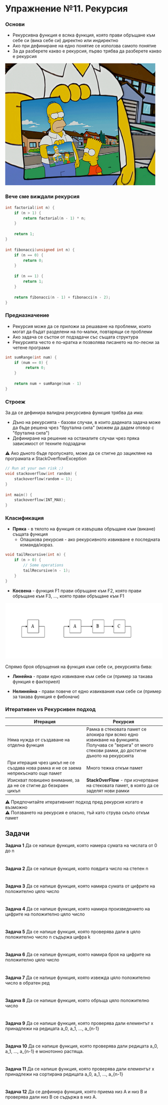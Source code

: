# Упражнение №11. Рекурсия

### Основи
- Рекурсивна функция е всяка функция, която прави обръщане към себе си (вика себе си) директно или индиректно
- Ако при дефиниране на едно понятие се използва самото понятие
- За да разберете какво е рекурсия, първо трябва да разберете какво е рекурсия

![recursion-simpsons](./images/recursion-simpsons.gif)

### Вече сме виждали рекурсия
```cpp
int factorial(int n) {
    if (n > 1) {
        return factorial(n - 1) * n;
    }

    return 1;
}

int fibonacci(unsigned int n) {
    if (n == 0) {
        return 0;
    }

    if (n == 1) {
        return 1;
    }

    return fibonacci(n - 1) + fibonacci(n - 2);
}
```

### Предназначение
- Рекурсия може да се приложи за решаване на проблеми, които могат да бъдат разделени на по-малки, повтарящи се проблеми
- Ако задача се състои от подзадачи със същата структура
- Рекурсията често е по-кратка и позволява писането на по-лесни за четене програми

```cpp
int sumRange(int num) {
    if (num == 0) {
         return 0;
    }

    return num + sumRange(num - 1)
}
```

### Строеж
За да се дефинира валидна рекурсивна функция трябва да има:
- Дъно на рекурсията - базови случаи, в които дадената задача може да бъде решена чрез "брутална сила" (можем да дадем отовор с "брутална сила")
- Дефиниране на решение на останалите случаи чрез пряка зависимост от техните подзадачи

⚠️ Ако дъното бъде пропуснато, може да се стигне до зацикляне на програмата и StackOverflowException

```cpp
// Run at your own risk ;)
void stackoverflow(int random) {
    stackoverflow(random – 1);
}

int main() {
    stackoverflow(INT_MAX);
}
```

### Класификация

- **Пряка** - в тялото на функция се извършва обръщане към (викане) същата функция
    - Опашкова рекурсия - ако рекурсивното извикване е последната команда/израз.
```cpp
void tailRecursive(int n) {
    if (n > 0) {
        // Some operations
        tailRecursive(n - 1);
    }
}
```

- **Косвена** - функция F1 прави обръщане към F2, която прави обръщане към F3, ..., която прави обръщане към F1

![recursion-classification](./images/recursion-classification.png)

Спрямо броя обръщения на функция към себе си, рекурсията бива:
- **Линейна** - прави едно извикване към себе си (пример за такава функция е факториел)

- **Нелинейна** - прави повече от едно извиквания към себе си (пример за такава функция е фибоначи)

### Итеративен vs Рекурсивен подход

| Итерация | Рекурсия |
| --- | --- |
| Няма нужда от създаване на отделна функция | Рамка в стековата памет се алокира при всяко едно извикване на функцията. <br> Получава се "верига" от много стекови рамки, до достигне дъното на рекурсията |
| При итерация чрез цикъл не се създава нова рамка и не се заема непрекъснато още памет | Много тежка откъм памет |
| Изискват повишено внимание, за да не се стигне до безкраен цикъл | **StackOverFlow** - при изчерпване на стековата памет, в която да се заделят нови рамки |

⚠️ Предпочитайте итеративният подход пред рекурсия когато е възможно <br>
⚠️ Ползването на рекурсия е опасно, тъй като струва скъпо откъм памет

## Задачи

**Задача 1** Да се напише функция, която намера сумата на числата от 0 до n

#

**Задача 2** Да се напише функция, която повдига число на степен n

#

**Задача 3** Да се напише функция, която намира сумата от цифрите на положително цяло число

#

**Задача 4** Да се напише функция, която намира произведението на цифрите на положително цяло число

#

**Задача 5** Да се напише функция, която проверява дали в цяло положително число n съдържа цифра k

#

**Задача 6** Да се напише функция, която намира броя на цифрите на положително цяло число

#

**Задача 7** Да се напише функция, която извежда цяло положително число в обратен ред

#

**Задача 8** Да се напише функция, която обръща цяло положително число

#

**Задача 9** Да се напише функция, която проверява дали елементът x принадлежи на редицата а_0, а_1, …, а_{n-1}

#

**Задача 10** Да се напише функция, която проверява дали редицата а_0, а_1, …, а_{n-1} е монотонно растяща.

#

**Задача 11** Да се напише функция, която проверява дали елементът x принадлежи на сортирана редицата а_0, а_1, …, а_{n-1}

#

**Задача 12** Да се дефинира функция, която приема низ A и низ B и проверява дали низ B се съдържа в низ А.
